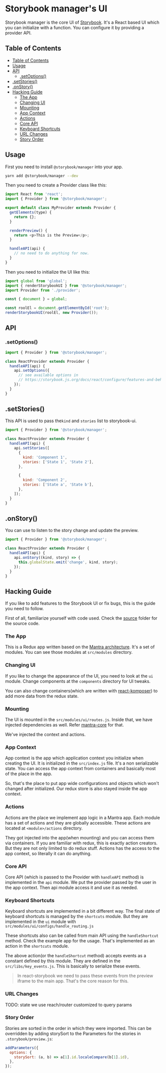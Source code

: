 <h1>Storybook manager's UI</h1>

Storybook manager is the core UI of [Storybook](https://storybook.js.org).
It's a React based UI which you can initialize with a function.
You can configure it by providing a provider API.

## Table of Contents

- [Table of Contents](#table-of-contents)
- [Usage](#usage)
- [API](#api)
  - [.setOptions()](#setoptions)
- [.setStories()](#setstories)
- [.onStory()](#onstory)
- [Hacking Guide](#hacking-guide)
  - [The App](#the-app)
  - [Changing UI](#changing-ui)
  - [Mounting](#mounting)
  - [App Context](#app-context)
  - [Actions](#actions)
  - [Core API](#core-api)
  - [Keyboard Shortcuts](#keyboard-shortcuts)
  - [URL Changes](#url-changes)
  - [Story Order](#story-order)

## Usage

First you need to install `@storybook/manager` into your app.

```sh
yarn add @storybook/manager --dev
```

Then you need to create a Provider class like this:

```js
import React from 'react';
import { Provider } from '@storybook/manager';

export default class MyProvider extends Provider {
  getElements(type) {
    return {};
  }

  renderPreview() {
    return <p>This is the Preview</p>;
  }

  handleAPI(api) {
    // no need to do anything for now.
  }
}
```

Then you need to initialize the UI like this:

```js
import global from 'global';
import { renderStorybookUI } from '@storybook/manager';
import Provider from './provider';

const { document } = global;

const roolEl = document.getElementById('root');
renderStorybookUI(roolEl, new Provider());
```

## API

### .setOptions()

```js
import { Provider } from '@storybook/manager';

class ReactProvider extends Provider {
  handleAPI(api) {
    api.setOptions({
      // see available options in
      // https://storybook.js.org/docs/react/configure/features-and-behavior
    });
  }
}
```

## .setStories()

This API is used to pass the`kind` and `stories` list to storybook-ui.

```js
import { Provider } from '@storybook/manager';

class ReactProvider extends Provider {
  handleAPI(api) {
    api.setStories([
      {
        kind: 'Component 1',
        stories: ['State 1', 'State 2'],
      },

      {
        kind: 'Component 2',
        stories: ['State a', 'State b'],
      },
    ]);
  }
}
```

## .onStory()

You can use to listen to the story change and update the preview.

```js
import { Provider } from '@storybook/manager';

class ReactProvider extends Provider {
  handleAPI(api) {
    api.onStory((kind, story) => {
      this.globalState.emit('change', kind, story);
    });
  }
}
```

## Hacking Guide

If you like to add features to the Storybook UI or fix bugs, this is the guide you need to follow.

First of all, familiarize yourself with code used. Check the [source](./src/) folder for the source code.

### The App

This is a Redux app written based on the [Mantra architecture](https://github.com/kadirahq/mantra/).
It's a set of modules. You can see those modules at `src/modules` directory.

### Changing UI

If you like to change the appearance of the UI, you need to look at the `ui` module. Change components at the `components` directory for UI tweaks.

You can also change containers(which are written with [react-komposer](https://github.com/kadirahq/react-komposer/)) to add more data from the redux state.

### Mounting

The UI is mounted in the `src/modules/ui/routes.js`. Inside that, we have injected dependencies as well. Refer [mantra-core](https://github.com/mantrajs/mantra-core) for that.

We've injected the context and actions.

### App Context

App context is the app which application context you initialize when creating the UI. It is initialized in the `src/index.js` file. It's a non serializable state. You can access the app context from containers and basically most of the place in the app.

So, that's the place to put app wide configurations and objects which won't changed after initialized. Our redux store is also stayed inside the app context.

### Actions

Actions are the place we implement app logic in a Mantra app. Each module has a set of actions and they are globally accessible. These actions are located at `<module>/actions` directory.

They got injected into the app(when mounting) and you can access them via containers. If you are familiar with redux, this is exactly action creators. But they are not only limited to do redux stuff. Actions has the access to the app context, so literally it can do anything.

### Core API

Core API (which is passed to the Provider with `handleAPI` method) is implemented in the `api` module. We put the provider passed by the user in the app context. Then api module access it and use it as needed.

### Keyboard Shortcuts

Keyboard shortcuts are implemented in a bit different way. The final state of keyboard shortcuts is managed by the `shortcuts` module. But they are implemented in the `ui` module with `src/modules/ui/configs/handle_routing.js`

These shortcuts also can be called from main API using the `handleShortcut` method. Check the example app for the usage. That's implemented as an action in the `shortcuts` module.

The above action(or the `handleShortcut` method) accepts events as a constant defined by this module. They are defined in the `src/libs/key_events.js`. This is basically to serialize these events.

> In react-storybook we need to pass these events from the preview iframe to the main app. That's the core reason for this.

### URL Changes

TODO: state we use reach/router customized to query params

### Story Order

Stories are sorted in the order in which they were imported. This can be overridden by adding storySort to the Parameters for the stories in `.storybook/preview.js`:

```js
addParameters({
  options: {
    storySort: (a, b) => a[1].id.localeCompare(b[1].id),
  },
});
```
